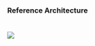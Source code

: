 
### Reference Architecture

![](https://drive.google.com/file/d/0BzV1uf-5s-QlSWFIMkpyaVo5OUU/view?usp=sharing)
=======

